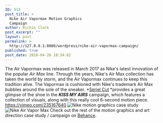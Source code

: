 ```yaml
---
ID: 513
post_title: >
  Nike Air Vapormax Motion Graphics
  Campaign
author: Richie Clark
post_excerpt: ""
layout: post
permalink: >
  http://127.0.0.1:8080/wordpress/nike-air-vapormax-campaign/
published: true
post_date: 2018-04-26 18:34:02
---
```

The Air Vapormax was released in March 2017 as Nike's latest innovation of the popular *Air Max* line. Through the years, Nike's Air Max collection has taken the world by storm, and the Air Vapormax continues to keep this tradition alive. The Vapormax is cushioned with Nike's trademark Air Max bubbles around the sole of the sneaker. *[Seriel Cut][1] *provides a great glimpse of the shoe in the ***KISS MY AIRS**[][2]* campaign, which features a collection of visuals, along with this really cool 6-second motion piece. https://vimeo.com/235167640 <img src="http://127.0.0.1:8080/wordpress/wp-content/uploads/2018/04/nike-air-max-motion-graphics.jpg" alt="Nike motion graphics case study" class="" /> <img src="http://127.0.0.1:8080/wordpress/wp-content/uploads/2018/04/Air-Vapor-Max.jpg" alt="Nike Air Vapor Max" class="" /> Check out the rest of the motion graphics and art direction case study / campaign on [Behance][2].

 [1]: https://www.behance.net/SerialCut
 [2]: https://www.behance.net/gallery/57094675/Nike-Air-Vapormax